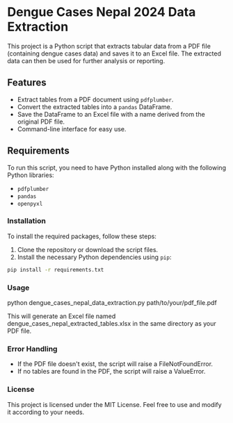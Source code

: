# Dengue Cases Nepal 2024 Data Extraction

This project is a Python script that extracts tabular data from a PDF file (containing dengue cases data) and saves it to an Excel file. The extracted data can then be used for further analysis or reporting.


## Features

- Extract tables from a PDF document using `pdfplumber`.
- Convert the extracted tables into a `pandas` DataFrame.
- Save the DataFrame to an Excel file with a name derived from the original PDF file.
- Command-line interface for easy use.

## Requirements

To run this script, you need to have Python installed along with the following Python libraries:

- `pdfplumber`
- `pandas`
- `openpyxl`

### Installation

To install the required packages, follow these steps:

1. Clone the repository or download the script files.
2. Install the necessary Python dependencies using `pip`:

```bash
pip install -r requirements.txt
```

### Usage 
python dengue_cases_nepal_data_extraction.py path/to/your/pdf_file.pdf

This will generate an Excel file named dengue_cases_nepal_extracted_tables.xlsx in the same directory as your PDF file.


### Error Handling

- If the PDF file doesn't exist, the script will raise a FileNotFoundError.
- If no tables are found in the PDF, the script will raise a ValueError.

### License 
This project is licensed under the MIT License. Feel free to use and modify it according to your needs.

